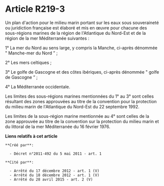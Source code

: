 # Article R219-3

Un plan d'action pour le milieu marin portant sur les eaux sous souveraineté ou juridiction française est élaboré et mis en
œuvre pour chacune des sous-régions marines de la région de l'Atlantique du Nord-Est et de la région de la mer Méditerranée
suivantes :

1° La mer du Nord au sens large, y compris la Manche, ci-après dénommée " Manche-mer du Nord ” ;

2° Les mers celtiques ;

3° Le golfe de Gascogne et des côtes ibériques, ci-après dénommée " golfe de Gascogne ” ;

4° La Méditerranée occidentale.

Les limites des sous-régions marines mentionnées du 1° au 3° sont celles résultant des zones approuvées au titre de la
convention pour la protection du milieu marin de l'Atlantique du Nord-Est du 22 septembre 1992.

Les limites de la sous-région marine mentionnée au 4° sont celles de la zone approuvée au titre de la convention sur la
protection du milieu marin et du littoral de la mer Méditerranée du 16 février 1976.

**Liens relatifs à cet article**

	**Créé par**:

	  - Décret n°2011-492 du 5 mai 2011 - art. 1

	**Cité par**:

	  - Arrêté du 17 décembre 2012 - art. 1 (V)
	  - Arrêté du 18 décembre 2012 - art. 1 (V)
	  - Arrêté du 28 avril 2015 - art. 2 (V)
